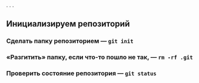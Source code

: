 . . . <br>   
## Инициализируем репозиторий  

### Сделать папку репозиторием — `git init`  
### «Разгитить» папку, если что-то пошло не так, — `rm -rf .git`  
### Проверить состояние репозитория — `git status`

